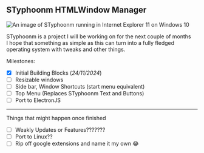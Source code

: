 ## STyphoonm HTMLWindow Manager
![An image of STyphoonm running in Internet Explorer 11 on Windows 10](https://github.com/user-attachments/assets/a31e1b76-f990-4ff0-9fef-d5c2fc97cb26)

STyphoonm is a project I will be working on for the next couple of months
<br>
I hope that something as simple as this can turn into a fully fledged operating system with tweaks and other things.


Milestones:
- [X] Initial Building Blocks (_24/11/2024_)
- [ ] Resizable windows
- [ ] Side bar, Window Shortcuts (start menu equivalent)
- [ ] Top Menu (Replaces STyphoonm Text and Buttons)
- [ ] Port to ElectronJS
------------------------------------------------------------
Things that might happen once finished
- [ ] Weakly Updates or Features???????
- [ ] Port to Linux??
- [ ] Rip off google extensions and name it my own 😂
